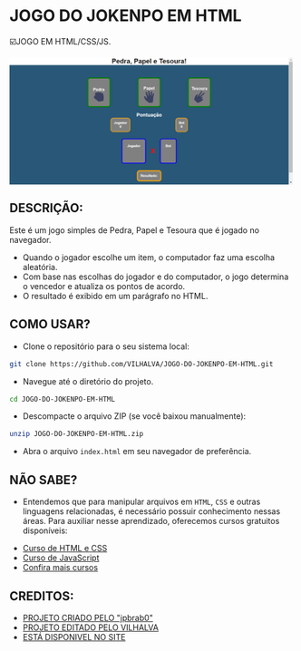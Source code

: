 # JOGO DO JOKENPO EM HTML
☑️JOGO EM HTML/CSS/JS.

<img src="FOTO.png" align="center" width="500"> <br> 

## DESCRIÇÃO:
Este é um jogo simples de Pedra, Papel e Tesoura que é jogado no navegador.

- Quando o jogador escolhe um item, o computador faz uma escolha aleatória.
- Com base nas escolhas do jogador e do computador, o jogo determina o vencedor e atualiza os pontos de acordo.
- O resultado é exibido em um parágrafo no HTML.

## COMO USAR?
* Clone o repositório para o seu sistema local:

```bash
git clone https://github.com/VILHALVA/JOGO-DO-JOKENPO-EM-HTML.git
```

* Navegue até o diretório do projeto.

```bash
cd JOGO-DO-JOKENPO-EM-HTML
```

* Descompacte o arquivo ZIP (se você baixou manualmente):

```bash
unzip JOGO-DO-JOKENPO-EM-HTML.zip
```
* Abra o arquivo `index.html` em seu navegador de preferência.

## NÃO SABE?
- Entendemos que para manipular arquivos em `HTML`, `CSS` e outras linguagens relacionadas, é necessário possuir conhecimento nessas áreas. Para auxiliar nesse aprendizado, oferecemos cursos gratuitos disponíveis:
* [Curso de HTML e CSS](https://github.com/VILHALVA/CURSO-DE-HTML-E-CSS)
* [Curso de JavaScript](https://github.com/VILHALVA/CURSO-DE-JAVASCRIPT)
* [Confira mais cursos](https://github.com/VILHALVA?tab=repositories&q=+topic:CURSO)

## CREDITOS:
- [PROJETO CRIADO PELO "jpbrab0"](https://github.com/jpbrab0/pedra-papel-tesoura)
- [PROJETO EDITADO PELO VILHALVA](https://github.com/VILHALVA)
- [ESTÁ DISPONIVEL NO SITE](https://vilhalva.github.io/STYLER/STYLER.html)